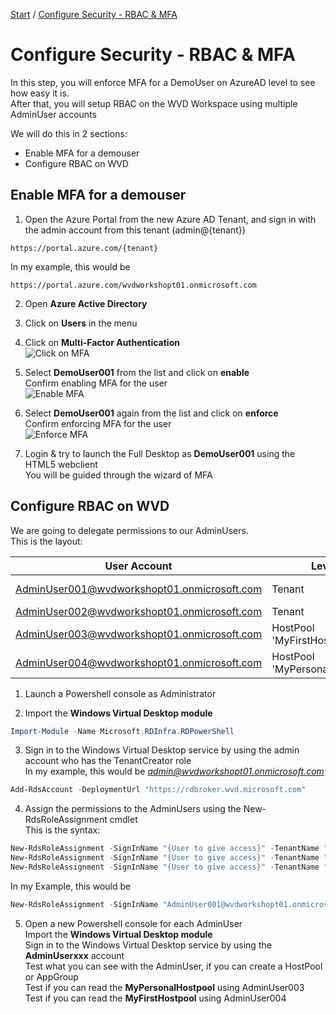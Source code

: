 [Start](/CA-Microsoft-WVD_ARM-Workshop/) / [Configure Security - RBAC & MFA](/CA-Microsoft-WVD_ARM-Workshop/Configure%20Security%20-%20RBAC%20%26%20MFA)
# Configure Security - RBAC & MFA

In this step, you will enforce MFA for a DemoUser on AzureAD level to see how easy it is.<br/>
After that, you will setup RBAC on the WVD Workspace using multiple AdminUser accounts<br/> 

We will do this in 2 sections: 
* Enable MFA for a demouser
* Configure RBAC on WVD

## Enable MFA for a demouser
1. Open the Azure Portal from the new Azure AD Tenant, and sign in with the admin account from this tenant (admin@{tenant})
```
https://portal.azure.com/{tenant}
```
In my example, this would be 
```
https://portal.azure.com/wvdworkshopt01.onmicrosoft.com
```

2. Open **Azure Active Directory**

3. Click on **Users** in the menu

4. Click on **Multi-Factor Authentication**<br/>
![Click on MFA](https://michawets.github.io/CA-Microsoft-WVD_ARM-Workshop/images/AzurePortal-ClickOnMFA.png)

5. Select **DemoUser001** from the list and click on **enable**<br/>
Confirm enabling MFA for the user<br/>
![Enable MFA](https://michawets.github.io/CA-Microsoft-WVD_ARM-Workshop/images/AzurePortal-EnableMFA.png)

6. Select **DemoUser001** again from the list and click on **enforce**<br/>
Confirm enforcing MFA for the user<br/>
![Enforce MFA](https://michawets.github.io/CA-Microsoft-WVD_ARM-Workshop/images/AzurePortal-EnforceMFA.png)

7. Login & try to launch the Full Desktop as **DemoUser001** using the HTML5 webclient<br/>
You will be guided through the wizard of MFA<br/>


## Configure RBAC on WVD

We are going to delegate permissions to our AdminUsers.<br/>
This is the layout:<br/>

**User Account** | **Level** | **Permissions**
--- | --- | ---
AdminUser001@wvdworkshopt01.onmicrosoft.com | Tenant | RDS Contributor
AdminUser002@wvdworkshopt01.onmicrosoft.com | Tenant | Reader
AdminUser003@wvdworkshopt01.onmicrosoft.com | HostPool 'MyFirstHostpool' | RDS Contributor
AdminUser004@wvdworkshopt01.onmicrosoft.com | HostPool 'MyPersonalHostpool' | RDS Contributor

1. Launch a Powershell console as Administrator

2. Import the **Windows Virtual Desktop module**
```powershell
Import-Module -Name Microsoft.RDInfra.RDPowerShell
```

3. Sign in to the Windows Virtual Desktop service by using the admin account who has the TenantCreator role<br/>
In my example, this would be *admin@wvdworkshopt01.onmicrosoft.com*<br/>
```powershell
Add-RdsAccount -DeploymentUrl "https://rdbroker.wvd.microsoft.com"
```

4. Assign the permissions to the AdminUsers using the New-RdsRoleAssignment cmdlet<br/>
This is the syntax:<br/>
```powershell
New-RdsRoleAssignment -SignInName "{User to give access}" -TenantName "{WVDTenantName}" -RoleDefinitionName "{WVD Permission}"
New-RdsRoleAssignment -SignInName "{User to give access}" -TenantName "{WVDTenantName}" -HostPoolName "{WVDHostPoolName}" -RoleDefinitionName "{WVD Permission}"
New-RdsRoleAssignment -SignInName "{User to give access}" -TenantName "{WVDTenantName}" -HostPoolName "{WVDHostPoolName}" -AppGroupName "{WVDAppGroupName}" -RoleDefinitionName "WVD Permission}"
```
In my Example, this would be
```powershell
New-RdsRoleAssignment -SignInName "AdminUser001@wvdworkshopt01.onmicrosoft.com" -TenantName "WvdWorkshopT01" -RoleDefinitionName "RDS Contributor"
```

5. Open a new Powershell console for each AdminUser<br/>
Import the **Windows Virtual Desktop module**<br/>
Sign in to the Windows Virtual Desktop service by using the **AdminUserxxx** account<br/>
Test what you can see with the AdminUser, if you can create a HostPool or AppGroup<br/>
Test if you can read the **MyPersonalHostpool** using AdminUser003<br/>
Test if you can read the **MyFirstHostpool** using AdminUser004





<script type="text/javascript">
    setTimeout(function() { 
            document.getElementById("sidebar").style.display = "none";
            document.getElementById("main-content").style.width = "90%"
            var x = document.getElementsByClassName('inner clearfix'); 
            x[0].style.width = "75%";
            var x = document.getElementsByClassName('inner'); 
            x[0].style.width = "90%";
            var x = document.getElementsByTagName('h1'); 
            x[0].style.width = "90%";
            x[0].style.textAlign = "center"
            x[0].innerHTML = "Microsoft & Cloud-Architect WVD Workshop"
        }, 250);
</script>